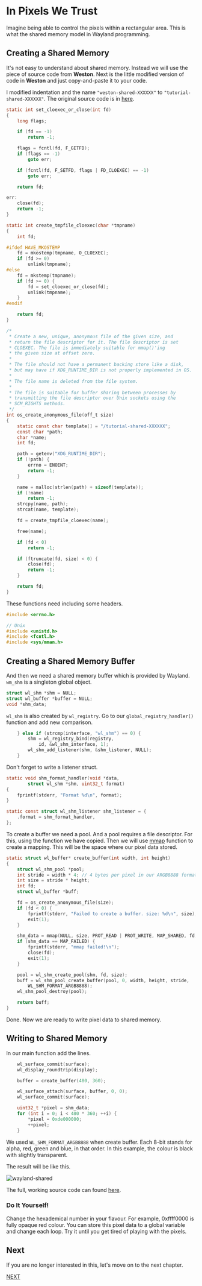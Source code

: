# In Pixels We Trust

Imagine being able to control the pixels within a rectangular area. This is
what the shared memory model in Wayland programming.

## Creating a Shared Memory

It's not easy to understand about shared memory. Instead we will use the piece
of source code from **Weston**. Next is the little modified version of code in
**Weston** and just copy-and-paste it to your code.

I modified indentation and the name `"weston-shared-XXXXXX"` to
`"tutorial-shared-XXXXXX"`.
The original source code is in [here](https://gitlab.freedesktop.org/wayland/weston/-/blob/main/shared/os-compatibility.c).

```c
static int set_cloexec_or_close(int fd)
{
    long flags;

    if (fd == -1)
        return -1;

    flags = fcntl(fd, F_GETFD);
    if (flags == -1)
        goto err;

    if (fcntl(fd, F_SETFD, flags | FD_CLOEXEC) == -1)
        goto err;

    return fd;

err:
    close(fd);
    return -1;
}

static int create_tmpfile_cloexec(char *tmpname)
{
    int fd;

#ifdef HAVE_MKOSTEMP
    fd = mkostemp(tmpname, O_CLOEXEC);
    if (fd >= 0)
        unlink(tmpname);
#else
    fd = mkstemp(tmpname);
    if (fd >= 0) {
        fd = set_cloexec_or_close(fd);
        unlink(tmpname);
    }
#endif

    return fd;
}

/*
 * Create a new, unique, anonymous file of the given size, and
 * return the file descriptor for it. The file descriptor is set
 * CLOEXEC. The file is immediately suitable for mmap()'ing
 * the given size at offset zero.
 *
 * The file should not have a permanent backing store like a disk,
 * but may have if XDG_RUNTIME_DIR is not properly implemented in OS.
 *
 * The file name is deleted from the file system.
 *
 * The file is suitable for buffer sharing between processes by
 * transmitting the file descriptor over Unix sockets using the
 * SCM_RIGHTS methods.
 */
int os_create_anonymous_file(off_t size)
{
    static const char template[] = "/tutorial-shared-XXXXXX";
    const char *path;
    char *name;
    int fd;

    path = getenv("XDG_RUNTIME_DIR");
    if (!path) {
        errno = ENOENT;
        return -1;
    }

    name = malloc(strlen(path) + sizeof(template));
    if (!name)
        return -1;
    strcpy(name, path);
    strcat(name, template);

    fd = create_tmpfile_cloexec(name);

    free(name);

    if (fd < 0)
        return -1;

    if (ftruncate(fd, size) < 0) {
        close(fd);
        return -1;
    }

    return fd;
}
```

These functions need including some headers.

```c
#include <errno.h>

// Unix
#include <unistd.h>
#include <fcntl.h>
#include <sys/mman.h>
```

## Creating a Shared Memory Buffer

And then we need a shared memory buffer which is provided by Wayland. `wm_shm`
is a singleton global object.

```c
struct wl_shm *shm = NULL;
struct wl_buffer *buffer = NULL;
void *shm_data;
```

`wl_shm` is also created by `wl_registry`. Go to our
`global_registry_handler()` function and add new comparison.

```c
    } else if (strcmp(interface, "wl_shm") == 0) {
        shm = wl_registry_bind(registry,
            id, &wl_shm_interface, 1);
        wl_shm_add_listener(shm, &shm_listener, NULL);
    }
```

Don't forget to write a listener struct.

```c
static void shm_format_handler(void *data,
        struct wl_shm *shm, uint32_t format)
{
    fprintf(stderr, "Format %d\n", format);
}

static const struct wl_shm_listener shm_listener = {
    .format = shm_format_handler,
};
```

To create a buffer we need a pool. And a pool requires a file descriptor.
For this, using the function we have copied. Then we will use
[mmap](https://man7.org/linux/man-pages/man2/mmap.2.html) function to create a
mapping. This will be the space where our pixel data stored.

```c
static struct wl_buffer* create_buffer(int width, int height)
{
    struct wl_shm_pool *pool;
    int stride = width * 4; // 4 bytes per pixel in our ARGB8888 format.
    int size = stride * height;
    int fd;
    struct wl_buffer *buff;

    fd = os_create_anonymous_file(size);
    if (fd < 0) {
        fprintf(stderr, "Failed to create a buffer. size: %d\n", size);
        exit(1);
    }

    shm_data = mmap(NULL, size, PROT_READ | PROT_WRITE, MAP_SHARED, fd, 0);
    if (shm_data == MAP_FAILED) {
        fprintf(stderr, "mmap failed!\n");
        close(fd);
        exit(1);
    }

    pool = wl_shm_create_pool(shm, fd, size);
    buff = wl_shm_pool_create_buffer(pool, 0, width, height, stride,
        WL_SHM_FORMAT_ARGB8888);
    wl_shm_pool_destroy(pool);

    return buff;
}
```

Done. Now we are ready to write pixel data to shared memory.

## Writing to Shared Memory

In our main function add the lines.

```c
    wl_surface_commit(surface);
    wl_display_roundtrip(display);

    buffer = create_buffer(480, 360);

    wl_surface_attach(surface, buffer, 0, 0);
    wl_surface_commit(surface);

    uint32_t *pixel = shm_data;
    for (int i = 0; i < 480 * 360; ++i) {
        *pixel = 0xde000000;
        ++pixel;
    }
```

We used `WL_SHM_FORMAT_ARGB8888` when create buffer. Each 8-bit stands for
alpha, red, green and blue, in that order. In this example, the colour is
black with slightly transparent.

The result will be like this.

![wayland-shared](https://raw.githubusercontent.com/orbitrc/developer.orbitrc.io/main/static/wayland-shared.png)

The full, working source code can found [here](https://github.com/hardboiled65/WaylandClient-tutorials/tree/main/shared).

### Do It Yourself!

Change the hexademical number in your flavour. For example, 0xffff0000 is
fully opaque red colour. You can store this pixel data to a global variable
and change each loop. Try it until you get tired of playing with the pixels.

## Next

If you are no longer interested in this, let's move on to the next chapter.

[NEXT](/documentation/wayland/guides/NEXT)
